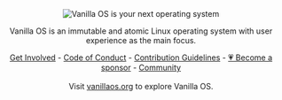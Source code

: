 <div align="center">
  <picture>
    <source media="(prefers-color-scheme: dark)" srcset="https://github.com/Vanilla-OS/.github/blob/main/profile/cover-dark.png">
    <source media="(prefers-color-scheme: light)" srcset="https://github.com/Vanilla-OS/.github/blob/main/profile/cover.png">
    <img alt="Vanilla OS is your next operating system" src="https://github.com/Vanilla-OS/.github/blob/main/profile/cover.png">
  </picture>
  <p>Vanilla OS is an immutable and atomic Linux operating system with user experience as the main focus.</p>
</div>

<div align="center">
  <a href="https://vanillaos.org/get-involved">Get Involved</a> - <a href="https://vanillaos.org/code-of-conduct">Code of Conduct</a> - <a href="https://github.com/Vanilla-OS/.github/blob/main/CONTRIBUTING.md">Contribution Guidelines</a> - <a href="https://vanillaos.org/get-involved/funding">💗 Become a sponsor</a> - <a href="https://vanillaos.org/community">Community</a>
</div>

<br />

<div align="center">
  Visit <a href="https://vanillaos.org">vanillaos.org</a> to explore Vanilla OS.
</div>
